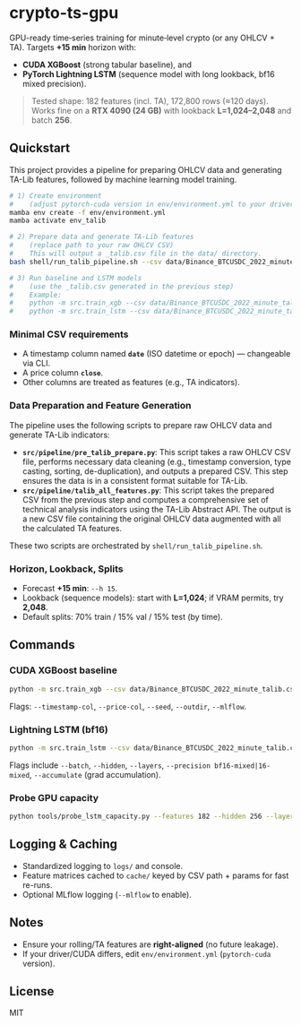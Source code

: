 # crypto-ts-gpu

GPU-ready time‑series training for minute‑level crypto (or any OHLCV + TA). Targets **+15 min** horizon with:
- **CUDA XGBoost** (strong tabular baseline), and
- **PyTorch Lightning LSTM** (sequence model with long lookback, bf16 mixed precision).

> Tested shape: 182 features (incl. TA), 172,800 rows (≈120 days). Works fine on a **RTX 4090 (24 GB)** with lookback **L=1,024–2,048** and batch **256**.

## Quickstart

This project provides a pipeline for preparing OHLCV data and generating TA-Lib features, followed by machine learning model training.

```bash
# 1) Create environment
#    (adjust pytorch-cuda version in env/environment.yml to your driver if needed)
mamba env create -f env/environment.yml
mamba activate env_talib

# 2) Prepare data and generate TA-Lib features
#    (replace path to your raw OHLCV CSV)
#    This will output a _talib.csv file in the data/ directory.
bash shell/run_talib_pipeline.sh --csv data/Binance_BTCUSDC_2022_minute.csv

# 3) Run baseline and LSTM models
#    (use the _talib.csv generated in the previous step)
#    Example:
#    python -m src.train_xgb --csv data/Binance_BTCUSDC_2022_minute_talib.csv --h 15
#    python -m src.train_lstm --csv data/Binance_BTCUSDC_2022_minute_talib.csv --L 1024 --epochs 30 --h 15
```

### Minimal CSV requirements
- A timestamp column named **`date`** (ISO datetime or epoch) — changeable via CLI.
- A price column **`close`**.
- Other columns are treated as features (e.g., TA indicators).

### Data Preparation and Feature Generation

The pipeline uses the following scripts to prepare raw OHLCV data and generate TA-Lib indicators:

-   **`src/pipeline/pre_talib_prepare.py`**: This script takes a raw OHLCV CSV file, performs necessary data cleaning (e.g., timestamp conversion, type casting, sorting, de-duplication), and outputs a prepared CSV. This step ensures the data is in a consistent format suitable for TA-Lib.
-   **`src/pipeline/talib_all_features.py`**: This script takes the prepared CSV from the previous step and computes a comprehensive set of technical analysis indicators using the TA-Lib Abstract API. The output is a new CSV file containing the original OHLCV data augmented with all the calculated TA features.

These two scripts are orchestrated by `shell/run_talib_pipeline.sh`.

### Horizon, Lookback, Splits
- Forecast **+15 min**: `--h 15`.
- Lookback (sequence models): start with **L=1,024**; if VRAM permits, try **2,048**.
- Default splits: 70% train / 15% val / 15% test (by time).

## Commands

### CUDA XGBoost baseline
```bash
python -m src.train_xgb --csv data/Binance_BTCUSDC_2022_minute_talib.csv --h 15
```
Flags: `--timestamp-col`, `--price-col`, `--seed`, `--outdir`, `--mlflow`.

### Lightning LSTM (bf16)
```bash
python -m src.train_lstm --csv data/Binance_BTCUSDC_2022_minute_talib.csv --L 1024 --epochs 30 --h 15
```
Flags include `--batch`, `--hidden`, `--layers`, `--precision bf16-mixed|16-mixed`, `--accumulate` (grad accumulation).

### Probe GPU capacity
```bash
python tools/probe_lstm_capacity.py --features 182 --hidden 256 --layers 2 --batch 256 --start 512
```

## Logging & Caching
- Standardized logging to `logs/` and console.
- Feature matrices cached to `cache/` keyed by CSV path + params for fast re-runs.
- Optional MLflow logging (`--mlflow` to enable).

## Notes
- Ensure your rolling/TA features are **right-aligned** (no future leakage).
- If your driver/CUDA differs, edit `env/environment.yml` (`pytorch-cuda` version).

## License
MIT
